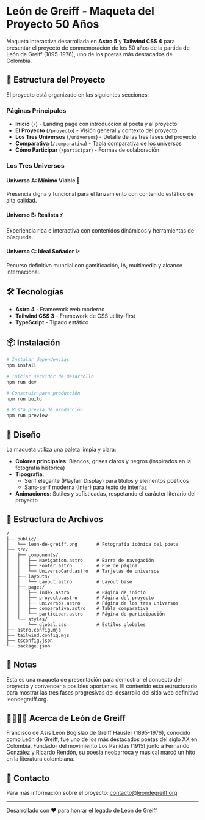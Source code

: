 # León de Greiff - Maqueta del Proyecto 50 Años

Maqueta interactiva desarrollada en **Astro 5** y **Tailwind CSS 4** para presentar el proyecto de conmemoración de los 50 años de la partida de León de Greiff (1895-1976), uno de los poetas más destacados de Colombia.

## 🚀 Estructura del Proyecto

El proyecto está organizado en las siguientes secciones:

### Páginas Principales
- **Inicio** (`/`) - Landing page con introducción al poeta y al proyecto
- **El Proyecto** (`/proyecto`) - Visión general y contexto del proyecto
- **Los Tres Universos** (`/universos`) - Detalle de las tres fases del proyecto
- **Comparativa** (`/comparativa`) - Tabla comparativa de los universos
- **Cómo Participar** (`/participar`) - Formas de colaboración

### Los Tres Universos

#### Universo A: Mínimo Viable 🚀
Presencia digna y funcional para el lanzamiento con contenido estático de alta calidad.

#### Universo B: Realista ⚡
Experiencia rica e interactiva con contenidos dinámicos y herramientas de búsqueda.

#### Universo C: Ideal Soñador ✨
Recurso definitivo mundial con gamificación, IA, multimedia y alcance internacional.

## 🛠️ Tecnologías

- **Astro 4** - Framework web moderno
- **Tailwind CSS 3** - Framework de CSS utility-first
- **TypeScript** - Tipado estático

## 📦 Instalación

```bash
# Instalar dependencias
npm install

# Iniciar servidor de desarrollo
npm run dev

# Construir para producción
npm run build

# Vista previa de producción
npm run preview
```

## 🎨 Diseño

La maqueta utiliza una paleta limpia y clara:

- **Colores principales**: Blancos, grises claros y negros (inspirados en la fotografía histórica)
- **Tipografía**: 
  - Serif elegante (Playfair Display) para títulos y elementos poéticos
  - Sans-serif moderna (Inter) para texto de interfaz
- **Animaciones**: Sutiles y sofisticadas, respetando el carácter literario del proyecto

## 📂 Estructura de Archivos

```
/
├── public/
│   └── leon-de-greiff.png       # Fotografía icónica del poeta
├── src/
│   ├── components/
│   │   ├── Navigation.astro     # Barra de navegación
│   │   ├── Footer.astro         # Pie de página
│   │   └── UniversoCard.astro   # Tarjetas de universos
│   ├── layouts/
│   │   └── Layout.astro         # Layout base
│   ├── pages/
│   │   ├── index.astro          # Página de inicio
│   │   ├── proyecto.astro       # Página del proyecto
│   │   ├── universos.astro      # Página de los tres universos
│   │   ├── comparativa.astro    # Tabla comparativa
│   │   └── participar.astro     # Página de participación
│   └── styles/
│       └── global.css           # Estilos globales
├── astro.config.mjs
├── tailwind.config.mjs
├── tsconfig.json
└── package.json
```

## 📝 Notas

Esta es una maqueta de presentación para demostrar el concepto del proyecto y convencer a posibles aportantes. El contenido está estructurado para mostrar las tres fases progresivas del desarrollo del sitio web definitivo leondegreiff.org.

## 👨‍👩‍👧‍👦 Acerca de León de Greiff

Francisco de Asís León Bogislao de Greiff Häusler (1895-1976), conocido como León de Greiff, fue uno de los más destacados poetas del siglo XX en Colombia. Fundador del movimiento Los Panidas (1915) junto a Fernando González y Ricardo Rendón, su poesía neobarroca y musical marcó un hito en la literatura colombiana.

## 📧 Contacto

Para más información sobre el proyecto: contacto@leondegreiff.org

---

Desarrollado con ❤️ para honrar el legado de León de Greiff
